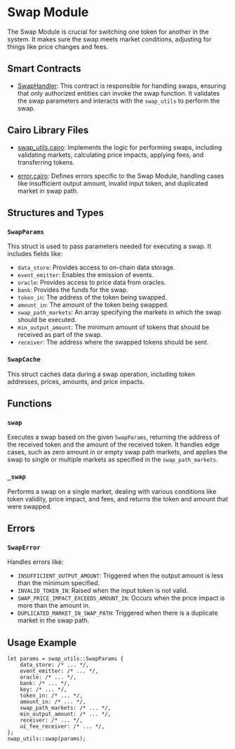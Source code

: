 # Swap Module

The Swap Module is crucial for switching one token for another in the system. It makes sure the swap meets market conditions, adjusting for things like price changes and fees.

## Smart Contracts

- [SwapHandler](https://github.com/keep-starknet-strange/satoru/blob/main/src/swap/swap_handler): This contract is responsible for handling swaps, ensuring that only authorized entities can invoke the swap function. It validates the swap parameters and interacts with the `swap_utils` to perform the swap.

## Cairo Library Files

- [swap_utils.cairo](https://github.com/keep-starknet-strange/satoru/blob/main/src/swap/swap_utils.cairo): Implements the logic for performing swaps, including validating markets, calculating price impacts, applying fees, and transferring tokens.
  
- [error.cairo](https://github.com/keep-starknet-strange/satoru/blob/main/src/swap/error.cairo): Defines errors specific to the Swap Module, handling cases like insufficient output amount, invalid input token, and duplicated market in swap path.

## Structures and Types

### `SwapParams`
This struct is used to pass parameters needed for executing a swap. It includes fields like:
- `data_store`: Provides access to on-chain data storage.
- `event_emitter`: Enables the emission of events.
- `oracle`: Provides access to price data from oracles.
- `bank`: Provides the funds for the swap.
- `token_in`: The address of the token being swapped.
- `amount_in`: The amount of the token being swapped.
- `swap_path_markets`: An array specifying the markets in which the swap should be executed.
- `min_output_amount`: The minimum amount of tokens that should be received as part of the swap.
- `receiver`: The address where the swapped tokens should be sent.

### `SwapCache`
This struct caches data during a swap operation, including token addresses, prices, amounts, and price impacts.

## Functions

### `swap`
Executes a swap based on the given `SwapParams`, returning the address of the received token and the amount of the received token. It handles edge cases, such as zero amount in or empty swap path markets, and applies the swap to single or multiple markets as specified in the `swap_path_markets`.

### `_swap`
Performs a swap on a single market, dealing with various conditions like token validity, price impact, and fees, and returns the token and amount that were swapped.

## Errors

### `SwapError`
Handles errors like:
- `INSUFFICIENT_OUTPUT_AMOUNT`: Triggered when the output amount is less than the minimum specified.
- `INVALID_TOKEN_IN`: Raised when the input token is not valid.
- `SWAP_PRICE_IMPACT_EXCEEDS_AMOUNT_IN`: Occurs when the price impact is more than the amount in.
- `DUPLICATED_MARKET_IN_SWAP_PATH`: Triggered when there is a duplicate market in the swap path.

## Usage Example

```cairo
let params = swap_utils::SwapParams {
    data_store: /* ... */,
    event_emitter: /* ... */,
    oracle: /* ... */,
    bank: /* ... */,
    key: /* ... */,
    token_in: /* ... */,
    amount_in: /* ... */,
    swap_path_markets: /* ... */,
    min_output_amount: /* ... */,
    receiver: /* ... */,
    ui_fee_receiver: /* ... */,
};
swap_utils::swap(params);